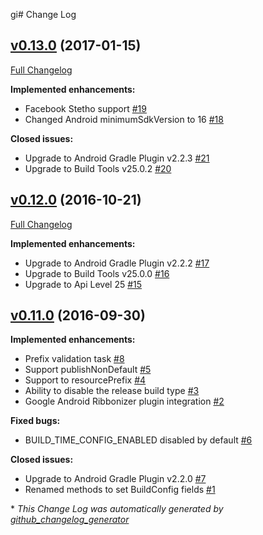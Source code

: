 gi# Change Log

## [v0.13.0](https://github.com/maxirosson/jdroid-gradle-plugin/tree/v0.13.0) (2017-01-15)
[Full Changelog](https://github.com/maxirosson/jdroid-gradle-plugin/compare/v0.12.0...v0.13.0)

**Implemented enhancements:**

- Facebook Stetho support [\#19](https://github.com/maxirosson/jdroid-gradle-plugin/issues/19)
- Changed Android minimumSdkVersion to 16 [\#18](https://github.com/maxirosson/jdroid-gradle-plugin/issues/18)

**Closed issues:**

- Upgrade to Android Gradle Plugin v2.2.3 [\#21](https://github.com/maxirosson/jdroid-gradle-plugin/issues/21)
- Upgrade to Build Tools v25.0.2 [\#20](https://github.com/maxirosson/jdroid-gradle-plugin/issues/20)

## [v0.12.0](https://github.com/maxirosson/jdroid-gradle-plugin/tree/v0.12.0) (2016-10-21)
[Full Changelog](https://github.com/maxirosson/jdroid-gradle-plugin/compare/v0.11.0...v0.12.0)

**Implemented enhancements:**

- Upgrade to Android Gradle Plugin v2.2.2 [\#17](https://github.com/maxirosson/jdroid-gradle-plugin/issues/17)
- Upgrade to Build Tools v25.0.0 [\#16](https://github.com/maxirosson/jdroid-gradle-plugin/issues/16)
- Upgrade to Api Level 25 [\#15](https://github.com/maxirosson/jdroid-gradle-plugin/issues/15)

## [v0.11.0](https://github.com/maxirosson/jdroid-gradle-plugin/tree/v0.11.0) (2016-09-30)
**Implemented enhancements:**

- Prefix validation task [\#8](https://github.com/maxirosson/jdroid-gradle-plugin/issues/8)
- Support publishNonDefault [\#5](https://github.com/maxirosson/jdroid-gradle-plugin/issues/5)
- Support to resourcePrefix [\#4](https://github.com/maxirosson/jdroid-gradle-plugin/issues/4)
- Ability to disable the release build type [\#3](https://github.com/maxirosson/jdroid-gradle-plugin/issues/3)
- Google Android Ribbonizer plugin integration [\#2](https://github.com/maxirosson/jdroid-gradle-plugin/issues/2)

**Fixed bugs:**

- BUILD\_TIME\_CONFIG\_ENABLED disabled by default [\#6](https://github.com/maxirosson/jdroid-gradle-plugin/issues/6)

**Closed issues:**

- Upgrade to Android Gradle Plugin v2.2.0 [\#7](https://github.com/maxirosson/jdroid-gradle-plugin/issues/7)
- Renamed methods to set BuildConfig fields [\#1](https://github.com/maxirosson/jdroid-gradle-plugin/issues/1)



\* *This Change Log was automatically generated by [github_changelog_generator](https://github.com/skywinder/Github-Changelog-Generator)*